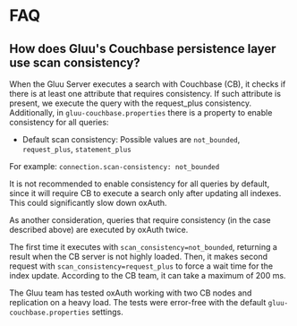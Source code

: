 # FAQ

## How does Gluu's Couchbase persistence layer use scan consistency?

When the Gluu Server executes a search with Couchbase (CB), it checks if there is at least one attribute that requires consistency. If such attribute is present, we execute the query with the request_plus consistency. Additionally, in `gluu-couchbase.properties` there is a property to enable consistency for all queries:

- Default scan consistency: Possible values are `not_bounded`, `request_plus`, `statement_plus`

For example: `connection.scan-consistency: not_bounded`

It is not recommended to enable consistency for all queries by default, since it will require CB to execute a search only after updating all indexes. This could significantly slow down oxAuth.

As another consideration, queries that require consistency (in the case described above) are executed by oxAuth twice.

The first time it executes with `scan_consistency=not_bounded`, returning a result when the CB server is not highly loaded. Then, it makes second request with `scan_consistency=request_plus` to force a wait time for the index update. According to the CB team, it can take a maximum of 200 ms.

The Gluu team has tested oxAuth working with two CB nodes and replication on a heavy load. The tests were error-free with the default `gluu-couchbase.properties` settings.
